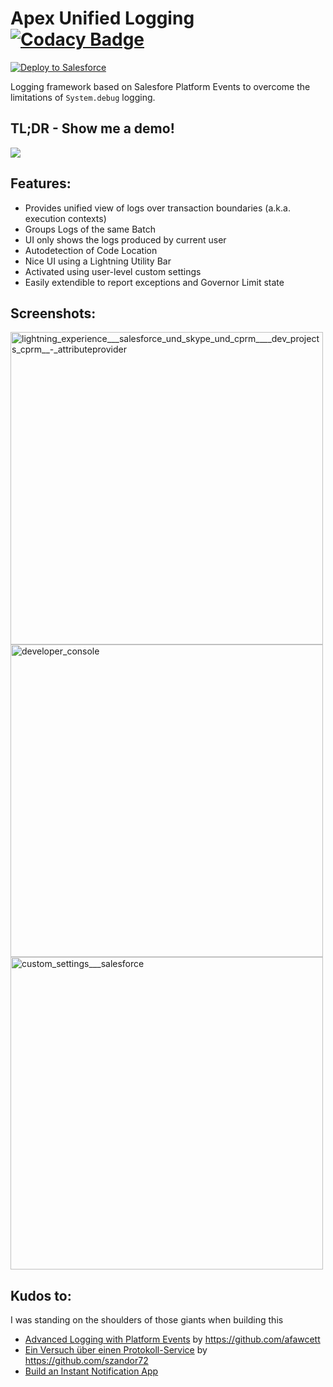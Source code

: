 # Apex Unified Logging [![Codacy Badge](https://api.codacy.com/project/badge/Grade/3814b20244d14e3d846ff05dfd3c2e2a)](https://www.codacy.com/app/rsoesemann/apex-unified-logging?utm_source=github.com&amp;utm_medium=referral&amp;utm_content=rsoesemann/apex-unified-logging&amp;utm_campaign=Badge_Grade)

<a href="https://githubsfdeploy.herokuapp.com?owner=rsoesemann&repo=apex-unified-logging">
  <img alt="Deploy to Salesforce"
       src="https://raw.githubusercontent.com/afawcett/githubsfdeploy/master/src/main/webapp/resources/img/deploy.png">
</a>

Logging framework based on Salesfore Platform Events to overcome the limitations of `System.debug` logging.

## TL;DR - Show me a demo!

[![](http://img.youtube.com/vi/gyEwIIcG-FA/0.jpg)](https://youtu.be/gyEwIIcG-FA "")

## Features: ##
 - Provides unified view of logs over transaction boundaries (a.k.a. execution contexts)
 - Groups Logs of the same Batch
 - UI only shows the logs produced by current user
 - Autodetection of Code Location 
 - Nice UI using a Lightning Utility Bar 
 - Activated using user-level custom settings
 - Easily extendible to report exceptions and Governor Limit state
 
## Screenshots: ##

<img width="500" alt="lightning_experience___salesforce_und_skype_und_cprm____dev_projects_cprm__-_attributeprovider" src="https://user-images.githubusercontent.com/8180281/125614833-b5cf6a5c-7ae6-4e11-bfa0-dcd6fffcbdf5.png">

<img width="500" alt="developer_console" src="https://user-images.githubusercontent.com/8180281/51323046-69c54380-1a67-11e9-9999-29d4697d4b82.png">

<img width="500" alt="custom_settings___salesforce" src="https://user-images.githubusercontent.com/8180281/51323040-6762e980-1a67-11e9-886a-159905a035db.png">

## Kudos to: ##

I was standing on the shoulders of those giants when building this

- [Advanced Logging with Platform Events](https://www.youtube.com/watch?v=yYeurYnasVc) by https://github.com/afawcett
- [Ein Versuch über einen Protokoll-Service](https://shoreforce.herokuapp.com/ein-versuch-uber-einen-protokoll-service/) by https://github.com/szandor72
- [Build an Instant Notification App](https://trailhead.salesforce.com/en/content/learn/projects/workshop-platform-events) 